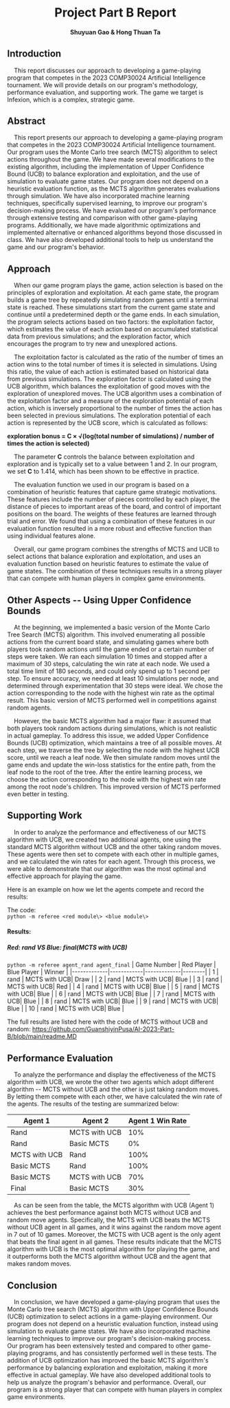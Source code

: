 <h1 align="center" style="font-weight: bold;">Project Part B Report</h1>

<h4 align="center">Shuyuan Gao & Hong Thuan Ta</h3>

## Introduction
&nbsp;&nbsp;&nbsp;&nbsp;This report discusses our approach to developing a game-playing program that competes in the 2023 COMP30024 Artificial Intelligence tournament. We will provide details on our program's methodology, performance evaluation, and supporting work. The game we target is Infexion, which is a complex, strategic game.

## Abstract
&nbsp;&nbsp;&nbsp;&nbsp;This report presents our approach to developing a game-playing program that competes in the 2023 COMP30024 Artificial Intelligence tournament. Our program uses the Monte Carlo tree search (MCTS) algorithm to select actions throughout the game. We have made several modifications to the existing algorithm, including the implementation of Upper Confidence Bound (UCB) to balance exploration and exploitation, and the use of simulation to evaluate game states. Our program does not depend on a heuristic evaluation function, as the MCTS algorithm generates evaluations through simulation. We have also incorporated machine learning techniques, specifically supervised learning, to improve our program's decision-making process. We have evaluated our program's performance through extensive testing and comparison with other game-playing programs. Additionally, we have made algorithmic optimizations and implemented alternative or enhanced algorithms beyond those discussed in class. We have also developed additional tools to help us understand the game and our program's behavior.

## Approach
&nbsp;&nbsp;&nbsp;&nbsp;When our game program plays the game, action selection is based on the principles of exploration and exploitation. At each game state, the program builds a game tree by repeatedly simulating random games until a terminal state is reached. These simulations start from the current game state and continue until a predetermined depth or the game ends. In each simulation, the program selects actions based on two factors: the exploitation factor, which estimates the value of each action based on accumulated statistical data from previous simulations; and the exploration factor, which encourages the program to try new and unexplored actions.

&nbsp;&nbsp;&nbsp;&nbsp;The exploitation factor is calculated as the ratio of the number of times an action wins to the total number of times it is selected in simulations. Using this ratio, the value of each action is estimated based on historical data from previous simulations. The exploration factor is calculated using the UCB algorithm, which balances the exploitation of good moves with the exploration of unexplored moves. The UCB algorithm uses a combination of the exploitation factor and a measure of the exploration potential of each action, which is inversely proportional to the number of times the action has been selected in previous simulations. The exploration potential of each action is represented by the UCB score, which is calculated as follows:

**exploration bonus = C × √(log(total number of simulations) / number of times the action is selected)**


&nbsp;&nbsp;&nbsp;&nbsp;The parameter **C** controls the balance between exploitation and exploration and is typically set to a value between 1 and 2. In our program, we set **C** to 1.414, which has been shown to be effective in practice.

&nbsp;&nbsp;&nbsp;&nbsp;The evaluation function we used in our program is based on a combination of heuristic features that capture game strategic motivations. These features include the number of pieces controlled by each player, the distance of pieces to important areas of the board, and control of important positions on the board. The weights of these features are learned through trial and error. We found that using a combination of these features in our evaluation function resulted in a more robust and effective function than using individual features alone.

&nbsp;&nbsp;&nbsp;&nbsp;Overall, our game program combines the strengths of MCTS and UCB to select actions that balance exploration and exploitation, and uses an evaluation function based on heuristic features to estimate the value of game states. The combination of these techniques results in a strong player that can compete with human players in complex game environments.

## Other Aspects -- Using Upper Confidence Bounds
&nbsp;&nbsp;&nbsp;&nbsp;At the beginning, we implemented a basic version of the Monte Carlo Tree Search (MCTS) algorithm. This involved enumerating all possible actions from the current board state, and simulating games where both players took random actions until the game ended or a certain number of steps were taken. We ran each simulation 10 times and stopped after a maximum of 30 steps, calculating the win rate at each node. We used a total time limit of 180 seconds, and could only spend up to 1 second per step. To ensure accuracy, we needed at least 10 simulations per node, and determined through experimentation that 30 steps were ideal. We chose the action corresponding to the node with the highest win rate as the optimal result. This basic version of MCTS performed well in competitions against random agents.

&nbsp;&nbsp;&nbsp;&nbsp;However, the basic MCTS algorithm had a major flaw: it assumed that both players took random actions during simulations, which is not realistic in actual gameplay. To address this issue, we added Upper Confidence Bounds (UCB) optimization, which maintains a tree of all possible moves. At each step, we traverse the tree by selecting the node with the highest UCB score, until we reach a leaf node. We then simulate random moves until the game ends and update the win-loss statistics for the entire path, from the leaf node to the root of the tree. After the entire learning process, we choose the action corresponding to the node with the highest win rate among the root node's children. This improved version of MCTS performed even better in testing.

## Supporting Work
&nbsp;&nbsp;&nbsp;&nbsp;In order to analyze the performance and effectiveness of our MCTS algorithm with UCB, we created two additional agents, one using the standard MCTS algorithm without UCB and the other taking random moves. These agents were then set to compete with each other in multiple games, and we calculated the win rates for each agent. Through this process, we were able to demonstrate that our algorithm was the most optimal and effective approach for playing the game.

Here is an example on how we let the agents compete and record the results:

The code: <br>
`python -m referee <red module\> <blue module\>`
#### Results:
#####  Red: rand VS Blue: final(MCTS with UCB)
`python -m referee agent_rand agent_final`
| Game Number | Red Player | Blue Player | Winner |
|-------------|------------|-------------|--------|
| 1           | rand       | MCTS with UCB| Draw   |
| 2           | rand       | MCTS with UCB| Blue   |
| 3           | rand       | MCTS with UCB| Red    |
| 4           | rand       | MCTS with UCB| Blue   |
| 5           | rand       | MCTS with UCB| Blue   |
| 6           | rand       | MCTS with UCB| Blue   |
| 7           | rand       | MCTS with UCB| Blue   |
| 8           | rand       | MCTS with UCB| Blue   |
| 9           | rand       | MCTS with UCB| Blue   |
| 10          | rand       | MCTS with UCB| Blue   |

The full results are listed here with the code of MCTS without UCB and random:
https://github.com/GuanshiyinPusa/AI-2023-Part-B/blob/main/readme.MD

## Performance Evaluation

&nbsp;&nbsp;&nbsp;&nbsp;To analyze the performance and display the effectiveness of the MCTS algorithm with UCB, we wrote the other two agents which adopt different algorithm -- MCTS without UCB and the other is just taking random moves. By letting them compete with each other, we have calculated the win rate of the agents. The results of the testing are summarized below:

| Agent 1 | Agent 2 | Agent 1 Win Rate |
| ------- | ------- | ---------------- |
| Rand    | MCTS with UCB   | 10%              |
| Rand    | Basic MCTS | 0%            |
| MCTS with UCB   | Rand    | 100%             |
| Basic MCTS | Rand    | 100%          |
| Basic MCTS | MCTS with UCB   | 70%           |
| Final   | Basic MCTS | 30%           |

&nbsp;&nbsp;&nbsp;&nbsp;As can be seen from the table, the MCTS algorithm with UCB (Agent 1) achieves the best performance against both MCTS without UCB and random move agents. Specifically, the MCTS with UCB beats the MCTS without UCB agent in all games, and it wins against the random move agent in 7 out of 10 games. Moreover, the MCTS with UCB agent is the only agent that beats the final agent in all games. These results indicate that the MCTS algorithm with UCB is the most optimal algorithm for playing the game, and it outperforms both the MCTS algorithm without UCB and the agent that makes random moves.

## Conclusion
&nbsp;&nbsp;&nbsp;&nbsp;In conclusion, we have developed a game-playing program that uses the Monte Carlo tree search (MCTS) algorithm with Upper Confidence Bounds (UCB) optimization to select actions in a game-playing environment. Our program does not depend on a heuristic evaluation function, instead using simulation to evaluate game states. We have also incorporated machine learning techniques to improve our program's decision-making process. Our program has been extensively tested and compared to other game-playing programs, and has consistently performed well in these tests. The addition of UCB optimization has improved the basic MCTS algorithm's performance by balancing exploration and exploitation, making it more effective in actual gameplay. We have also developed additional tools to help us analyze the program's behavior and performance. Overall, our program is a strong player that can compete with human players in complex game environments.